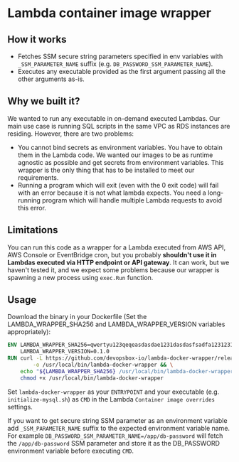 # Lambda container image wrapper

## How it works

- Fetches SSM secure string parameters specified in env variables with `_SSM_PARAMETER_NAME` suffix
  (e.g. `DB_PASSWORD_SSM_PARAMETER_NAME`).
- Executes any executable provided as the first argument passing all the other arguments as-is.

## Why we built it?

We wanted to run any executable in on-demand executed Lambdas. Our main use case is running SQL scripts in the same VPC
as RDS instances are residing. However, there are two problems:

- You cannot bind secrets as environment variables. You have to obtain them in the Lambda code. We wanted our images to
  be as runtime agnostic as possible and get secrets from environment variables. This wrapper is the only thing that has
  to be installed to meet our requirements.
- Running a program which will exit (even with the 0 exit code) will fail with an error because it is not what lambda
  expects. You need a long-running program which will handle multiple Lambda requests to avoid this error.

## Limitations

You can run this code as a wrapper for a Lambda executed from AWS API, AWS Console or EventBridge cron, but you
probably **shouldn't use it in Lambdas executed via HTTP endpoint or API gateway**. It can work, but we haven't tested
it, and we expect some problems because our wrapper is spawning a new process using `exec.Run` function.

## Usage

Download the binary in your Dockerfile (Set the LAMBDA_WRAPPER_SHA256 and LAMBDA_WRAPPER_VERSION variables
appropriately):

```dockerfile
ENV LAMBDA_WRAPPER_SHA256=qwertyu123qeqeasdasdae1231dasdasfsadfa1231231dasdasdadasda123131 \
    LAMBDA_WRAPPER_VERSION=0.1.0
RUN curl -L https://github.com/devopsbox-io/lambda-docker-wrapper/releases/download/v${LAMBDA_WRAPPER_VERSION}/lambda-docker-wrapper-${LAMBDA_WRAPPER_VERSION}-linux-amd64 \
        -o /usr/local/bin/lambda-docker-wrapper && \
    echo "${LAMBDA_WRAPPER_SHA256} /usr/local/bin/lambda-docker-wrapper" | sha256sum --check && \
    chmod +x /usr/local/bin/lambda-docker-wrapper
```

Set `lambda-docker-wrapper` as your `ENTRYPOINT` and your executable (e.g. `initialize-mysql.sh`) as `CMD` in the
Lambda `Container image overrides` settings.

If you want to get secure string SSM parameter as an environment variable add `_SSM_PARAMETER_NAME` suffix to the
expected environment variable name. For example `DB_PASSWORD_SSM_PARAMETER_NAME=/app/db-password` will fetch
the `/app/db-password` SSM parameter and store it as the DB_PASSWORD environment variable before executing `CMD`.
